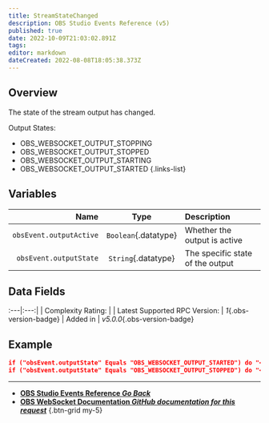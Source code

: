 ```yaml
---
title: StreamStateChanged
description: OBS Studio Events Reference (v5)
published: true
date: 2022-10-09T21:03:02.891Z
tags: 
editor: markdown
dateCreated: 2022-08-08T18:05:38.373Z
---
```


## Overview
The state of the stream output has changed.

Output States:
* OBS_WEBSOCKET_OUTPUT_STOPPING
* OBS_WEBSOCKET_OUTPUT_STOPPED
* OBS_WEBSOCKET_OUTPUT_STARTING
* OBS_WEBSOCKET_OUTPUT_STARTED
{.links-list}

## Variables
Name | Type | Description | 
----:|:----:|:------------|
`obsEvent.outputActive` | `Boolean`{.datatype} | Whether the output is active
`obsEvent.outputState` | `String`{.datatype} | The specific state of the output

## Data Fields
:---|:---:|
| Complexity Rating: | <span class="stars stars--2"></span>
| Latest Supported RPC Version: | *1*{.obs-version-badge}
| Added in | *v5.0.0*{.obs-version-badge}

## Example
```json
if ("obsEvent.outputState" Equals "OBS_WEBSOCKET_OUTPUT_STARTED") do "<action>" then "break"
if ("obsEvent.outputState" Equals "OBS_WEBSOCKET_OUTPUT_STOPPED") do "<action>" then "break"
```

---

- [<i class="mdi mdi-chevron-left"></i>**OBS Studio Events Reference *Go Back***](/en/Broadcasters/OBS/Events)
- [<i class="mdi mdi-github"></i> **OBS WebSocket Documentation *GitHub documentation for this request***](https://github.com/obsproject/obs-websocket/blob/master/docs/generated/protocol.md#streamstatechanged)
{.btn-grid my-5}